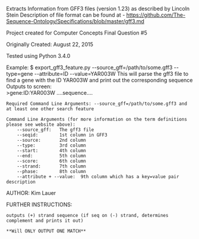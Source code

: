 Extracts Information from GFF3 files (version 1.23) as described by Lincoln Stein 
    Description of file format can be found at -
    https://github.com/The-Sequence-Ontology/Specifications/blob/master/gff3.md 

Project created for Computer Concepts Final Question #5

Originally Created: August 22, 2015

Tested using Python 3.4.0

Example:
        $ export_gff3_feature.py --source_gff=/path/to/some.gff3 --type=gene --attribute=ID --value=YAR003W
        This will parse the gff3 file to find a gene with the ID YAR003W and print out the corresponding sequence
        Outputs to screen:              
		>gene:ID:YAR003W
		....sequence....		

    Required Command Line Arguments: --source_gff=/path/to/some.gff3 and at least one other search feature
                                     
    Command Line Arguments (for more information on the term definitions please see website above):
        --source_gff:	The gff3 file
        --seqid:        1st column in GFF3 
        --source:       2nd column
        --type:         3rd column
        --start:        4th column
        --end:          5th column
        --score:        6th column
        --strand:       7th column
        --phase:        8th column
        --attribute + --value:	9th column which has a key=value pair description

AUTHOR: Kim Lauer

FURTHER INSTRUCTIONS:

	outputs (+) strand sequence (if seq on (-) strand, determines complement and prints it out)
	
	**Will ONLY OUTPUT ONE MATCH**
